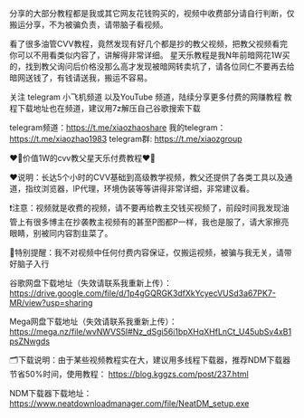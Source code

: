分享的大部分教程都是我或其它网友花钱购买的，视频中收费部分请自行判断，仅搬运分享，不为被骗负责，请带脑子看视频。

看了很多油管CVV教程，竟然发现有好几个都是抄的教父视频，把教父视频看完你可以不用看类似内容了，讲解得非常详细。
星天乐教程是我N年前暗网花1W买的，找到教父询问后价格没那么高才发现被暗网转卖坑了，请各位同仁不要再去给暗网送钱了，有钱请送我，搬运不容易。

关注 telegram 小飞机频道 以及YouTube 频道，陆续分享更多付费的网赚教程
教程下载地址也在频道，建议用7z解压自己谷歌搜索下载

telegram频道：https://t.me/xiaozhaoshare 
我的telegram：https://t.me/xiaozhao1983 
telegram群: https://t.me/xiaozgroup

❤️‍🔥价值1W的cvv教父星天乐付费教程❤️‍🔥

❤️说明：长达5个小时的CVV基础到高级教学视频，教父还提供了各类工具以及通道，指纹浏览器，IP代理，环境伪装等等讲得非常详细，非常建议看。

❗️注意：视频就是收费的视频，请不要再给教主交钱买视频了，前段时间我发现油管上有很多博主在抄袭教主视频有的甚至P图都P一样，我也是服了，请大家擦亮眼睛，别被同内容割韭菜了。

📌特别提醒：我不对视频中任何付费内容保证，仅搬运视频，被骗与我无关，请带好脑子入行

谷歌网盘下载地址（失效请联系我重新上传）：
https://drive.google.com/file/d/1p4gGQRGK3dfXkYcyecVUSd3a67PK7-MR/view?usp=sharing

Mega网盘下载地址（失效请联系我重新上传）：
https://mega.nz/file/wvNWVS5I#Nz_dSgi56i1bpXHqXHfLnCt_U45ubSv4xB1psZNwgds


🗂下载说明：由于某些视频教程实在大，建议用多线程下载器，推荐NDM下载器节省50%时间，使用教程：
https://blog.kggzs.com/post/237.html

NDM下载器下载地址：
https://www.neatdownloadmanager.com/file/NeatDM_setup.exe


